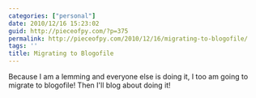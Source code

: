 ```yaml
---
categories: ["personal"]
date: 2010/12/16 15:23:02
guid: http://pieceofpy.com/?p=375
permalink: http://pieceofpy.com/2010/12/16/migrating-to-blogofile/
tags: ''
title: Migrating to Blogofile
---
```

Because I am a lemming and everyone else is doing it, I too am going to migrate to blogofile! Then I'll blog about doing it!
